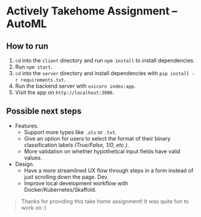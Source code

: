 # Actively Takehome Assignment – AutoML

## How to run

1. `cd` into the `client` directory and run `npm install` to install dependencies.
2. Run `npm start`.
3. `cd` into the `server` directory and install dependencies with `pip install -r requirements.txt`.
4. Run the backend server with `uvicorn index:app`.
5. Visit the app on `http://localhost:3000`.

## Possible next steps

- Features.
  - Support more types like `.xls` or `.txt`.
  - Give an option for users to select the format of their binary classification labels *(True/False, 1/0, etc.)*.
  - More validation on whether hypothetical input fields have valid values.
- Design.
  - Have a more streamlined UX flow through steps in a form instead of just scrolling down the page.
Dev.
  - Improve local development workflow with Docker/Kubernetes/Skaffold.

> Thanks for providing this take home assignment! It was quite fun to work on :)
